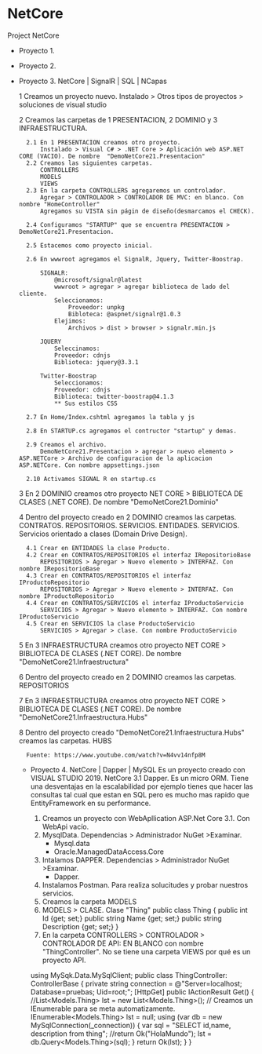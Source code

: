 # NetCore
Project NetCore

- Proyecto 1.

- Proyecto 2.

- Proyecto 3. NetCore | SignalR | SQL | NCapas

	1 Creamos un proyecto nuevo.
		Instalado > Otros tipos de proyectos > soluciones de visual studio

	2 Creamos las carpetas de 1 PRESENTACION, 2 DOMINIO y 3 INFRAESTRUCTURA.

		2.1 En 1 PRESENTACION creamos otro proyecto.
			Instalado > Visual C# > .NET Core > Aplicación web ASP.NET CORE (VACIO). De nombre  "DemoNetCore21.Presentacion"
		2.2 Creamos las siguientes carpetas.
			CONTROLLERS
			MODELS
			VIEWS
		2.3 En la carpeta CONTROLLERS agregaremos un controlador.
			Agregar > CONTROLADOR > CONTROLADOR DE MVC: en blanco. Con nombre "HomeController"
			Agregamos su VISTA sin págin de diseño(desmarcamos el CHECK).

		2.4 Configuramos "STARTUP" que se encuentra PRESENTACION > DemoNetCore21.Presentacion.
			
		2.5 Estacemos como proyecto inicial.

		2.6 En wwwroot agregamos el SignalR, Jquery, Twitter-Boostrap.

			SIGNALR:
				@microsoft/signalr@latest
				wwwroot > agregar > agregar biblioteca de lado del cliente.
				Seleccionamos:
					Proveedor: unpkg
					Bibloteca: @aspnet/signalr@1.0.3
				Elejimos:
					Archivos > dist > browser > signalr.min.js

			JQUERY
				Seleccinamos:
				Proveedor: cdnjs
				Biblioteca: jquery@3.3.1

			Twitter-Boostrap
				Seleccionamos:
				Proveedor: cdnjs
				Biblioteca: twitter-boostrap@4.1.3
				** Sus estilos CSS

		2.7 En Home/Index.cshtml agregamos la tabla y js

		2.8 En STARTUP.cs agregamos el contructor "startup" y demas.

		2.9 Creamos el archivo.
			DemoNetCore21.Presentacion > agregar > nuevo elemento > ASP.NETCore > Archivo de configuracion de la aplicacion ASP.NETCore. Con nombre appsettings.json

		2.10 Activamos SIGNAL R en startup.cs


	3 En 2 DOMINIO creamos otro proyecto NET CORE > BIBLIOTECA DE CLASES (.NET CORE). De nombre "DemoNetCore21.Dominio"

	4 Dentro del proyecto creado en 2 DOMINIO creamos las carpetas.
		CONTRATOS.
			REPOSITORIOS.
			SERVICIOS.
		ENTIDADES.
		SERVICIOS. Servicios orientado a clases (Domain Drive Design).

		4.1 Crear en ENTIDADES la clase Producto.
		4.2 Crear en CONTRATOS/REPOSITORIOS el interfaz IRepositorioBase
			REPOSITORIOS > Agregar > Nuevo elemento > INTERFAZ. Con nombre IRepositorioBase
		4.3 Crear en CONTRATOS/REPOSITORIOS el interfaz IProductoRepositorio
			REPOSITORIOS > Agregar > Nuevo elemento > INTERFAZ. Con nombre IProductoRepositorio
		4.4 Crear en CONTRATOS/SERVICIOS el interfaz IProductoServicio
			SERVICIOS > Agregar > Nuevo elemento > INTERFAZ. Con nombre IProductoServicio
		4.5 Crear en SERVICIOS la clase ProductoServicio
			SERVICIOS > Agregar > clase. Con nombre ProductoServicio

	5 En 3 INFRAESTRUCTURA creamos otro proyecto NET CORE > BIBLIOTECA DE CLASES (.NET CORE). De nombre "DemoNetCore21.Infraestructura"

	6 Dentro del proyecto creado en 2 DOMINIO creamos las carpetas.
		REPOSITORIOS

	7 En 3 INFRAESTRUCTURA creamos otro proyecto NET CORE > BIBLIOTECA DE CLASES (.NET CORE). De nombre "DemoNetCore21.Infraestructura.Hubs"

	8 Dentro del proyecto creado "DemoNetCore21.Infraestructura.Hubs" creamos las carpetas.
		HUBS

		Fuente: https://www.youtube.com/watch?v=N4vv14nfp8M

	- Proyecto 4. NetCore | Dapper | MySQL
		Es un proyecto creado con VISUAL STUDIO 2019. NetCore 3.1
		Dapper. Es un micro ORM. Tiene una desventajas en la escalabilidad por ejemplo tienes que hacer las consultas tal cual que estan
		en SQL pero es mucho mas rapido que EntityFramework en su performance.

		1. Creamos un proyecto con WebApllication ASP.Net Core 3.1. Con WebApi vacío.
		2. MysqlData. Dependencias > Administrador NuGet >Examinar.
			- Mysql.data
			- Oracle.ManagedDataAccess.Core
		3. Intalamos DAPPER. Dependencias > Administrador NuGet >Examinar.
			- Dapper.
		4. Instalamos Postman. Para realiza solucitudes y probar nuestros servicios.
		5. Creamos la carpeta MODELS
		6. MODELS > CLASE. Clase "Thing"
		public class Thing
		{
			public int Id {get; set;}
			public string Name {get; set;}
			public string Description {get; set;}
		}
		7. En la carpeta CONTROLLERS > CONTROLADOR > CONTROLADOR DE API: EN BLANCO con nombre "ThingController".
			No se tiene una carpeta VIEWS por qué es un proyecto API.

		using MySqk.Data.MySqlClient;
		public class ThingController: ControllerBase
		{
			private string connection = @"Server=localhost; Database=pruebas; Uid=root;";
			[HttpGet]
			public IActionResult Get()
			{
				//List<Models.Thing> lst = new List<Models.Thing>();
				// Creamos un IEnumerable para se meta automatizamente.
				IEnumerable<Models.Thing> lst = null;
				using (var db = new MySqlConnection(_connection))
				{
					var sql = "SELECT id,name, description from thing";
					//return Ok("HolaMundo"); 
					lst = db.Query<Models.Thing>(sql);
				}
				return Ok(lst);
			}
		}

		
